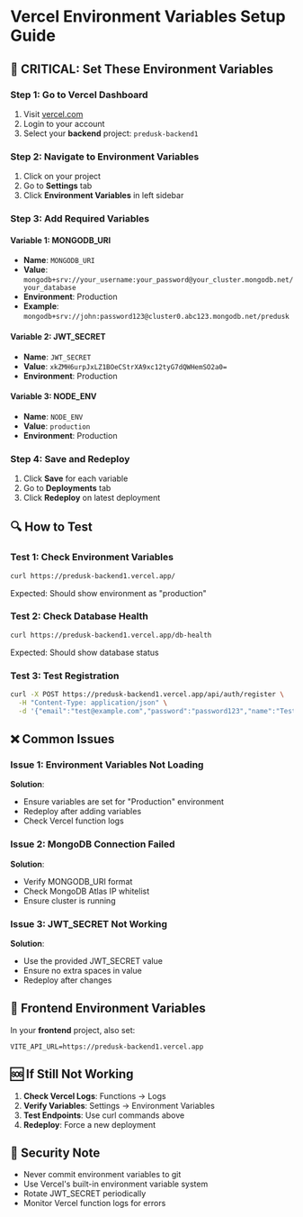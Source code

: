 # Vercel Environment Variables Setup Guide

## 🚨 CRITICAL: Set These Environment Variables

### Step 1: Go to Vercel Dashboard
1. Visit [vercel.com](https://vercel.com)
2. Login to your account
3. Select your **backend** project: `predusk-backend1`

### Step 2: Navigate to Environment Variables
1. Click on your project
2. Go to **Settings** tab
3. Click **Environment Variables** in left sidebar

### Step 3: Add Required Variables

#### Variable 1: MONGODB_URI
- **Name**: `MONGODB_URI`
- **Value**: `mongodb+srv://your_username:your_password@your_cluster.mongodb.net/your_database`
- **Environment**: Production
- **Example**: `mongodb+srv://john:password123@cluster0.abc123.mongodb.net/predusk`

#### Variable 2: JWT_SECRET
- **Name**: `JWT_SECRET`
- **Value**: `xkZMH6urpJxLZ1BOeCStrXA9xc12tyG7dQWHemSO2a0=`
- **Environment**: Production

#### Variable 3: NODE_ENV
- **Name**: `NODE_ENV`
- **Value**: `production`
- **Environment**: Production

### Step 4: Save and Redeploy
1. Click **Save** for each variable
2. Go to **Deployments** tab
3. Click **Redeploy** on latest deployment

## 🔍 How to Test

### Test 1: Check Environment Variables
```bash
curl https://predusk-backend1.vercel.app/
```
Expected: Should show environment as "production"

### Test 2: Check Database Health
```bash
curl https://predusk-backend1.vercel.app/db-health
```
Expected: Should show database status

### Test 3: Test Registration
```bash
curl -X POST https://predusk-backend1.vercel.app/api/auth/register \
  -H "Content-Type: application/json" \
  -d '{"email":"test@example.com","password":"password123","name":"Test User"}'
```

## ❌ Common Issues

### Issue 1: Environment Variables Not Loading
**Solution**: 
- Ensure variables are set for "Production" environment
- Redeploy after adding variables
- Check Vercel function logs

### Issue 2: MongoDB Connection Failed
**Solution**:
- Verify MONGODB_URI format
- Check MongoDB Atlas IP whitelist
- Ensure cluster is running

### Issue 3: JWT_SECRET Not Working
**Solution**:
- Use the provided JWT_SECRET value
- Ensure no extra spaces in value
- Redeploy after changes

## 📱 Frontend Environment Variables

In your **frontend** project, also set:
```
VITE_API_URL=https://predusk-backend1.vercel.app
```

## 🆘 If Still Not Working

1. **Check Vercel Logs**: Functions → Logs
2. **Verify Variables**: Settings → Environment Variables
3. **Test Endpoints**: Use curl commands above
4. **Redeploy**: Force a new deployment

## 🔐 Security Note

- Never commit environment variables to git
- Use Vercel's built-in environment variable system
- Rotate JWT_SECRET periodically
- Monitor Vercel function logs for errors
